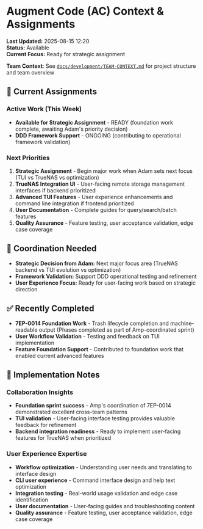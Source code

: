 # Augment Code (AC) Context & Assignments

**Last Updated:** 2025-08-15 12:20  
**Status:** Available  
**Current Focus:** Ready for strategic assignment

**Team Context**: See [`docs/development/TEAM-CONTEXT.md`](../TEAM-CONTEXT.md) for project structure and team overview

## 🎯 Current Assignments

### Active Work (This Week)
- **Available for Strategic Assignment** - READY (foundation work complete, awaiting Adam's priority decision)
- **DDD Framework Support** - ONGOING (contributing to operational framework validation)

### Next Priorities
1. **Strategic Assignment** - Begin major work when Adam sets next focus (TUI vs TrueNAS vs optimization)
2. **TrueNAS Integration UI** - User-facing remote storage management interfaces if backend prioritized
3. **Advanced TUI Features** - User experience enhancements and command line integration if frontend prioritized
4. **User Documentation** - Complete guides for query/search/batch features
5. **Quality Assurance** - Feature testing, user acceptance validation, edge case coverage

## 🔗 Coordination Needed
- **Strategic Decision from Adam:** Next major focus area (TrueNAS backend vs TUI evolution vs optimization)
- **Framework Validation:** Support DDD operational testing and refinement
- **User Experience Focus:** Ready for user-facing work based on strategic direction

## ✅ Recently Completed
- **7EP-0014 Foundation Work** - Trash lifecycle completion and machine-readable output (Phases completed as part of Amp-coordinated sprint)
- **User Workflow Validation** - Testing and feedback on TUI implementation
- **Feature Foundation Support** - Contributed to foundation work that enabled current advanced features

## 📝 Implementation Notes

### Collaboration Insights
- **Foundation sprint success** - Amp's coordination of 7EP-0014 demonstrated excellent cross-team patterns
- **TUI validation** - User-facing interface testing provides valuable feedback for refinement
- **Backend integration readiness** - Ready to implement user-facing features for TrueNAS when prioritized

### User Experience Expertise
- **Workflow optimization** - Understanding user needs and translating to interface design
- **CLI user experience** - Command interface design and help text optimization
- **Integration testing** - Real-world usage validation and edge case identification
- **User documentation** - User-facing guides and troubleshooting content
- **Quality assurance** - Feature testing, user acceptance validation, edge case coverage
